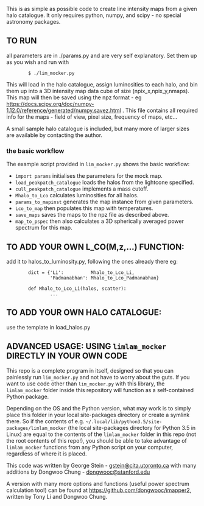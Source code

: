 This is as simple as possible code to create line intensity maps from a given halo catalogue. 
It only requires python, numpy, and scipy - no special astronomy packages.

## TO RUN
all parameters are in ./params.py and are very self explanatory. Set them up as you wish and run with 
```
        $ ./lim_mocker.py
```

This will load in the halo catalogue, assign luminosities to each halo, and bin them up into a 3D intensity map data cube of size (npix_x,npix_y,nmaps). This map will then be saved using the npz format - eg https://docs.scipy.org/doc/numpy-1.12.0/reference/generated/numpy.savez.html . This file contains all required info for the maps - field of view, pixel size, frequency of maps, etc...

A small sample halo catalogue is included, but many more of larger sizes are available by contacting the author. 

### the basic workflow
The example script provided in `lim_mocker.py` shows the basic workflow:
* `import params` initialises the parameters for the mock map.
* `load_peakpatch_catalogue` loads the halos from the lightcone specified.
* `cull_peakpatch_catalogue` implements a mass cutoff.
* `Mhalo_to_Lco` calculates luminosities for all halos.
* `params_to_mapinst` generates the map instance from given parameters.
* `Lco_to_map` then populates this map with temperatures.
* `save_maps` saves the maps to the npz file as described above.
* `map_to_pspec` then also calculates a 3D spherically averaged power spectrum for this map.

## TO ADD YOUR OWN L_CO(M,z,...) FUNCTION:
add it to halos_to_luminosity.py, following the ones already there eg:    
```
        dict = {'Li':          Mhalo_to_Lco_Li,
                'Padmanabhan': Mhalo_to_Lco_Padmanabhan}
            
        def Mhalo_to_Lco_Li(halos, scatter):
                ...
```

## TO ADD YOUR OWN HALO CATALOGUE:
use the template in load_halos.py

## ADVANCED USAGE: USING `limlam_mocker` DIRECTLY IN YOUR OWN CODE
This repo is a complete program in itself, designed so that you can painlessly run `lim_mocker.py` and not have to worry about the guts. If you want to use code other than `lim_mocker.py` with this library, the `limlam_mocker` folder inside this repository will function as a self-contained Python package.

Depending on the OS and the Python version, what may work is to simply place this folder in your local site-packages directory or create a symlink there. So if the contents of e.g. `~/.local/lib/python3.5/site-packages/limlam_mocker` (the local site-packages directory for Python 3.5 in Linux) are equal to the contents of the `limlam_mocker` folder in this repo (not the root contents of this repo!), you should be able to take advantage of `limlam_mocker` functions from any Python script on your computer, regardless of where it is placed.

This code was written by George Stein    - gstein@cita.utoronto.ca
    with many additions by Dongwoo Chung - dongwooc@stanford.edu

A version with many more options and functions (useful power spectrum calculation too!) can be found at https://github.com/dongwooc/imapper2, written by Tony Li and Dongwoo Chung.

